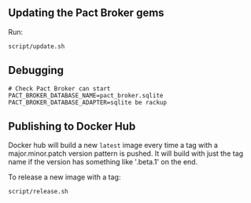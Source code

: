 ## Updating the Pact Broker gems

Run:

    script/update.sh

## Debugging

    # Check Pact Broker can start
    PACT_BROKER_DATABASE_NAME=pact_broker.sqlite PACT_BROKER_DATABASE_ADAPTER=sqlite be rackup

## Publishing to Docker Hub

Docker hub will build a new `latest` image every time a tag with a major.minor.patch version pattern is pushed. It will build with just the tag name if the version has something like '.beta.1' on the end.

To release a new image with a tag:

    script/release.sh

